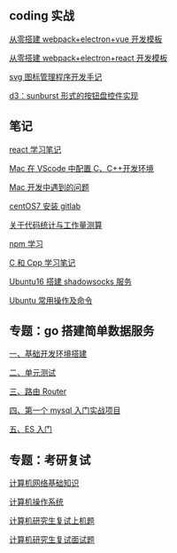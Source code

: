 ## coding 实战

<!-- 2020-3-23 16:36 -->

[从零搭建 webpack+electron+vue 开发模板](从零搭建webpack+electron+vue开发模板.md)

<!-- 2020-3-5 21:03 -->

[从零搭建 webpack+electron+react 开发模板](从零搭建webpack+electron+react开发模板.md)

<!-- 2019-7-11 -->

[svg 图标管理程序开发手记](svg图标管理程序开发手记.md)

<!-- 2019-6-26 -->

[d3：sunburst 形式的按钮盘控件实现](d3：sunburst形式的按钮盘控件实现.md)

## 笔记

<!-- 2020-3-4 9:28 -->

[react 学习笔记](react学习笔记.md)

<!-- 2020-2-8 -->

[Mac 在 VScode 中配置 C、C++开发环境](Mac在VScode中配置C、C++开发环境.md)

<!-- 2020-1-31 -->

[Mac 开发中遇到的问题](Mac开发中遇到的问题.md)

<!-- 2019-7-24 -->

[centOS7 安装 gitlab](centOS7安装gitlab.md)

<!-- 2019-7-23 -->

[关于代码统计与工作量测算](关于代码统计与工作量测算.md)

<!-- 2019-3-21 -->

[npm 学习](npm学习.md)

<!-- 2018-9-9 8:56 -->

[C 和 Cpp 学习笔记](C和Cpp学习笔记.md)

<!-- 2018-9-1 -->

[Ubuntu16 搭建 shadowsocks 服务](Ubuntu16搭建shadowsocks服务.md)

<!-- 2018-6-6 -->

[Ubuntu 常用操作及命令](Ubuntu常用操作及命令.md)

## 专题：go 搭建简单数据服务

<!-- 2019-6-6 -->

[一、基础开发环境搭建](go搭建简单数据服务/一、基础开发环境搭建.md)

<!-- 2020-3-31 -->

[二、单元测试](go搭建简单数据服务/二、单元测试.md)

<!-- 2020-3-31 -->

[三、路由 Router](go搭建简单数据服务/三、路由Router.md)

<!-- 2020-4-16 -->

[四、第一个 mysql 入门实战项目](go搭建简单数据服务/四、第一个mysql入门实战项目.md)

<!-- 2020-4-16 -->

[五、ES 入门](go搭建简单数据服务/五、ES入门.md)

## 专题：考研复试

<!-- 2020-3-12 8:33 -->

[计算机网络基础知识](计算机网络基础知识.md)

<!-- 2020-5-1 22:33 -->

[计算机操作系统](计算机操作系统.md)

<!-- 2020-2-26 11:26 -->

[计算机研究生复试上机题](计算机研究生复试上机题.md)

<!-- 2020-3-30 10:15 -->

[计算机研究生复试面试题](计算机研究生复试面试题.md)
